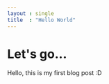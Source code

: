 ```yaml
---
layout : single
title  : "Hello World"
---
```


# Let's go...

Hello, this is my first blog post :D
